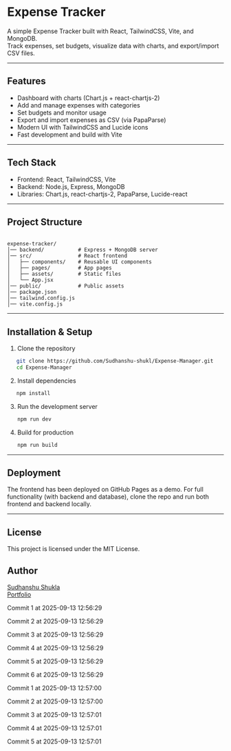 
# Expense Tracker  

A simple Expense Tracker built with React, TailwindCSS, Vite, and MongoDB.  
Track expenses, set budgets, visualize data with charts, and export/import CSV files.  

---

## Features  
- Dashboard with charts (Chart.js + react-chartjs-2)  
- Add and manage expenses with categories  
- Set budgets and monitor usage  
- Export and import expenses as CSV (via PapaParse)  
- Modern UI with TailwindCSS and Lucide icons  
- Fast development and build with Vite  

---

## Tech Stack  
- Frontend: React, TailwindCSS, Vite  
- Backend: Node.js, Express, MongoDB  
- Libraries: Chart.js, react-chartjs-2, PapaParse, Lucide-react  

---

## Project Structure  
```

expense-tracker/
│── backend/           # Express + MongoDB server
│── src/               # React frontend
│   ├── components/    # Reusable UI components
│   ├── pages/         # App pages
│   ├── assets/        # Static files
│   └── App.jsx
│── public/            # Public assets
│── package.json
│── tailwind.config.js
│── vite.config.js

```

---

## Installation & Setup  

1. Clone the repository  
```bash
   git clone https://github.com/Sudhanshu-shukl/Expense-Manager.git
   cd Expense-Manager
```

2. Install dependencies

```bash
   npm install
```

3. Run the development server

   ```bash
   npm run dev
   ```

4. Build for production

   ```bash
   npm run build
   ```

---

## Deployment

The frontend has been deployed on GitHub Pages as a demo.
For full functionality (with backend and database), clone the repo and run both frontend and backend locally.

---

## License

This project is licensed under the MIT License.

## Author  
[Sudhanshu Shukla](https://github.com/Sudhanshu-shukl) \
[Portfolio](https://sudhanshu-shukl.github.io/portfolio) 


Commit 1 at 2025-09-13 12:56:29

Commit 2 at 2025-09-13 12:56:29

Commit 3 at 2025-09-13 12:56:29

Commit 4 at 2025-09-13 12:56:29

Commit 5 at 2025-09-13 12:56:29

Commit 6 at 2025-09-13 12:56:29

Commit 1 at 2025-09-13 12:57:00

Commit 2 at 2025-09-13 12:57:00

Commit 3 at 2025-09-13 12:57:01

Commit 4 at 2025-09-13 12:57:01

Commit 5 at 2025-09-13 12:57:01
